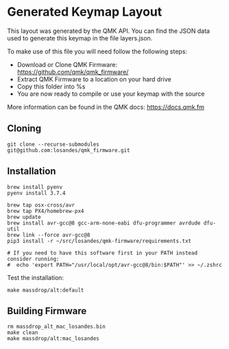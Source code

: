 # Generated Keymap Layout

This layout was generated by the QMK API. You can find the JSON data used to
generate this keymap in the file layers.json.

To make use of this file you will need follow the following steps:

* Download or Clone QMK Firmware: <https://github.com/qmk/qmk_firmware/>
* Extract QMK Firmware to a location on your hard drive
* Copy this folder into %s
* You are now ready to compile or use your keymap with the source

More information can be found in the QMK docs: <https://docs.qmk.fm>

## Cloning

```Shell
git clone --recurse-submodules git@github.com:losandes/qmk_firmware.git
```

## Installation

```Shell
brew install pyenv
pyenv install 3.7.4

brew tap osx-cross/avr
brew tap PX4/homebrew-px4
brew update
brew install avr-gcc@8 gcc-arm-none-eabi dfu-programmer avrdude dfu-util
brew link --force avr-gcc@8
pip3 install -r ~/src/losandes/qmk-firmware/requirements.txt

# If you need to have this software first in your PATH instead consider running:
#  echo 'export PATH="/usr/local/opt/avr-gcc@8/bin:$PATH"' >> ~/.zshrc
```

Test the installation:

```Shell
make massdrop/alt:default
```

## Building Firmware

```Shell
rm massdrop_alt_mac_losandes.bin
make clean
make massdrop/alt:mac_losandes
```
